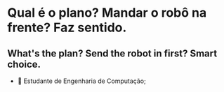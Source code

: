 # Qual é o plano? Mandar o robô na frente? Faz sentido.
## What's the plan? Send the robot in first? Smart choice.

- 🔭 Estudante de Engenharia de Computação;
